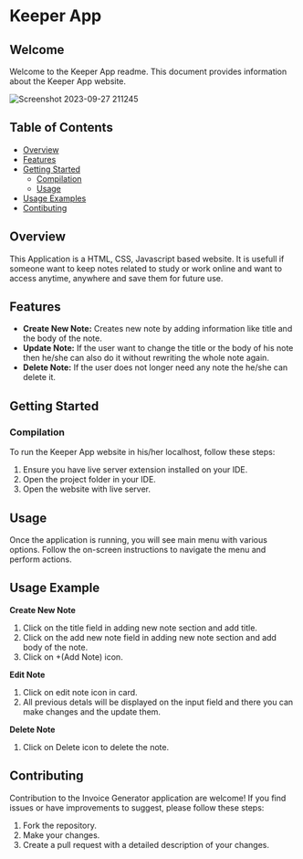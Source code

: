 
# Keeper App

## Welcome

Welcome to the Keeper App readme. This document provides information about the Keeper App website.

![Screenshot 2023-09-27 211245](https://github.com/The-Parth-Choudhary/Keeper-App-JS/assets/101794232/5edd9cdd-a00c-4273-bc1b-74af1bee1f54)



## Table of Contents

- [Overview](#overview)
- [Features](#features)
- [Getting Started](#getting-started)
    - [Compilation](#compilation)
    - [Usage](#usage)
- [Usage Examples](#usage-example)
- [Contibuting](#contributing)

## Overview
This Application is a HTML, CSS, Javascript based website. It is usefull if someone want to keep notes related to study or work online and want to access anytime, anywhere and save them for future use.

## Features
- **Create New Note:** Creates new note by adding information like title and the body of the note.
- **Update Note:** If the user want to change the title or the body of his note then he/she can also do it without rewriting the whole note again.
- **Delete Note:** If the user does not longer need any note the he/she can delete it.

## Getting Started
### Compilation
To run the Keeper App website in his/her localhost, follow these steps:
1. Ensure you have live server extension installed on your IDE.
2. Open the project folder in your IDE.
3. Open the website with live server.

## Usage
Once the application is running, you will see main menu with various options. Follow the on-screen instructions to navigate the menu and perform actions.

## Usage Example
**Create New Note**

1. Click on the title field in adding new note section and add title.
2. Click on the add new note field in adding new note section and add body of the note.
3. Click on +(Add Note) icon.



**Edit Note**
1. Click on edit note icon in card.
2. All previous detals will be displayed on the input field and there you can make changes and the update them.



**Delete Note**
1. Click on Delete icon to delete the note.



## Contributing

Contribution to the Invoice Generator application are welcome! If you find issues or have improvements to suggest, please follow these steps:
1. Fork the repository.
2. Make your changes.
3. Create a pull request with a detailed description of your changes.
